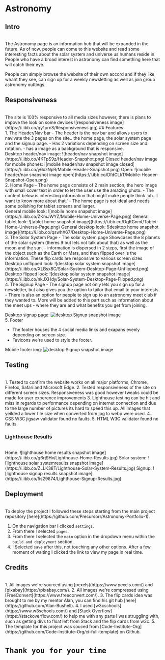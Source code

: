 # Astronomy
## Intro
<br>
The Astronomy page is an information hub that will be expanded in the future. As of now, people can come to this website and read some interesting facts about the solar system and universe us humans reside in. People who have a broad interest in astronomy can find something here that will catch their eye.

People can simply browse the website of their own accord and if they like whaht they see, can sign up for a weekly newsletting as well as join group astronomy outtings.
## Responsiveness
<br>
The site is 100% responsive to all media sizes however, there is plans to impove the look on some devices
![responsiveness image](https://i.ibb.co/qy1prnS/Responsiveness.jpg)
## Features
<br>
1. The Header/Nav bar
   - The header is the nav bar and allows users to navivate the 3 pages on the site.. the home page, the solar system page and the signup page.
   - Has 2 variations depending on screen size and rotation.
   - has a image as a background that is responsive.
<br>
Desktop header/nav image:
![header/nav snapshot image](https://i.ibb.co/4KTpS9z/Header-Snapshot.png)
Closed header/nav image for mobile phones:
![mobile header/nav snapshot image closed](https://i.ibb.co/y6xzNpR/Mobile-Header-Snapshot.png)
Open:
![mobile header/nav snapshot image open](https://i.ibb.co/DfdCLkT/Mobile-Header-Snapshot-Open.png)
<br>
2. Home Page
   - The home page consists of 2 main section, the hero image with small cover text in order to let the user use the amazing photo. 
   - The content below is interesting information that might make people think 'oh.. I want to know more about that.'
   - The home page is not ideal and needs some polishing for tablet screens and larger.
   <br>
General mobile look:
![mobile home snapshot image](https://i.ibb.co/ZKmJWYZ/Mobile-Home-Universe-Page.png)
General tablet look:
![tablet home snapshot image](https://i.ibb.co/DgKGnmt/Tablet-Home-Universe-Page.png)
General desktop look:
![desktop home snapshot image](https://i.ibb.co/qswhX67/Desktop-Home-Universe-Page.png)
<br>
3. The Solar System Page
   -  The solar system page Showcases the 8 planets of the solar system (theres 9 but lets not talk about that) as well as the moon and the sun. 
   -  information is dispersed in 2 steps, first the image of the object such as the Earth or Mars, and then flipped over is the information. These flip cards are responsive to various screen sizes
<br>
Desktop unflipped look:
![desktop solar system snapshot image](https://i.ibb.co/XLBsx8C/Solar-System-Desktop-Page-Unflipped.png)
Desktop flipped look:
![desktop solar system snapshot image](https://i.ibb.co/nkJXHdy/Solar-System-Desktop-Page-Flipped.png)
<br>
4. The Signup Page
   - The signup page not only lets you sign up for a newsletter, but also gives you the option to tailor that email to your interests.
   - There is also an option for people to sign up to an astronomy meet club if they wanted to. More will be added to this part such as information about the meet ups - where they are and what benefits you get from joining.

Desktop signup page:
![desktop Signup snapshot image](https://i.ibb.co/RN6NBp0/Desktop-Signup-Page.png)
<br>
5. Footer 
   - The footer houses the 4 social media links and exapans evenly depending on screen size.
   - Favicons we're used to style the footer.

Mobile footer img:
![desktop Signup snapshot image](https://i.ibb.co/DMrptwN/Mobile-Footer-img.png)

## Testing
<br>
1. Tested to confirm the website works on all major platforms, Chrome, Firefox, Safari and Microsoft Edge.
2. Tested responsiveness of the site on different screen sizes. Responsiveness was good however tweaks could be made for user experence improvements
3. Lighthouse testing can be hit and miss in regards to performance depending on internet connection and due to the large number of pictures its hard to speed this up. All images that yeilded a lower file size when converted from jpg to webp were used.
4. CSS W3C jigsaw validator found no faults.
5. HTML W3C validator found no faults

### Lighthouse Results
<br>
Home:
![lighthouse home results snapshot image](https://i.ibb.co/g6rjSHv/Lighthouse-Home-Results.jpg)
Solar system:
![lighthouse solar systemresults snapshot image](https://i.ibb.co/ZLLK38T/Lighthouse-Solar-System-Results.jpg)
Signup:
![lighthouse signup results snapshot image](https://i.ibb.co/5s29874/Lighthouse-Signup-Results.jpg)

## Deployment
<br>
To deploy the project I followed these steps starting from the main project repository [here](https://github.com/Precursorr/Astronomy-Portfolio-1).

 1. On the navigation bar I clicked `settings`.
 2. From there I selected `pages`.
 3. From there I selected the `main` option in the dropdown menu within the `build and deployment` section.
 4. I Selected `save` after this, not touching any other options. After a few moment of waiting I clicked the link to view my page in real time. 
 
## Credits
<br>
1. All images we're sourced using [pexels](https://www.pexels.com/) and [pixabay](https://pixabay.com/).
2. All images we're compressed using [FreeConvert](https://www.freeconvert.com/).
3. The flip cards idea was brought to me by my mentor Alan, you can find his git hub [here](https://github.com/Alan-Bushell).
4. I used [w3cschools](https://www.w3schools.com/) and [Stack Overflow](https://stackoverflow.com/) to help me with any parts I was struggling with, such as getting divs to float left from Stack and the flip cards from w3c.
5. The template for this project was souced from [Code-Institute-Org](https://github.com/Code-Institute-Org/ci-full-template) on Github. 

# `Thank you for your time` 